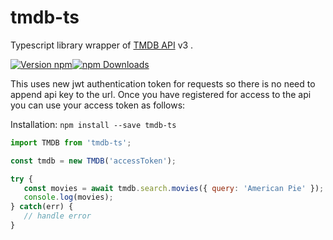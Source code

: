# tmdb-ts


Typescript library wrapper of [TMDB API](https://developers.themoviedb.org/) v3 .


[![Version npm](https://img.shields.io/npm/v/tmdb-ts.svg?style=flat-square)](https://www.npmjs.com/package/tmdb-ts)[![npm Downloads](https://img.shields.io/npm/dm/tmdb-ts.svg?style=flat-square)](https://npmcharts.com/compare/tmdb-ts?minimal=true)

This uses new jwt authentication token for requests so there is no need to append api key to the url. 
Once you have registered for access to the api you can use your access token as follows:

Installation:
``
npm install --save tmdb-ts
``

```js
import TMDB from 'tmdb-ts';

const tmdb = new TMDB('accessToken');

try {
   const movies = await tmdb.search.movies({ query: 'American Pie' });
   console.log(movies);
} catch(err) {
   // handle error
}
```





